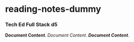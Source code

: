 # reading-notes-dummy
### Tech Ed Full Stack d5

**Document Content**. 
*Document Content*. 
_**Document Content**_. 


